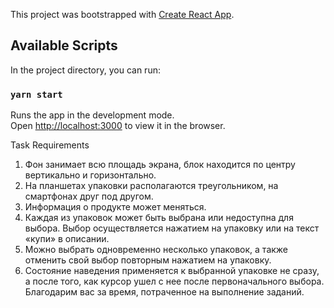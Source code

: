 This project was bootstrapped with [Create React App](https://github.com/facebook/create-react-app).

## Available Scripts

In the project directory, you can run:

### `yarn start`

Runs the app in the development mode.<br />
Open [http://localhost:3000](http://localhost:3000) to view it in the browser.

Task Requirements

1. Фон занимает всю площадь экрана, блок находится по центру вертикально и
   горизонтально.
2. На планшетах упаковки располагаются треугольником, на смартфонах друг
   под другом.
3. Информация о продукте может меняться.
4. Каждая из упаковок может быть выбрана или недоступна для выбора. Выбор
   осуществляется нажатием на упаковку или на текст «купи» в описании.
5. Можно выбрать одновременно несколько упаковок, а также отменить свой
   выбор повторным нажатием на упаковку.
6. Состояние наведения применяется к выбранной упаковке не сразу, а после
   того, как курсор ушел с нее после первоначального выбора.
   Благодарим вас за время, потраченное на выполнение заданий.
